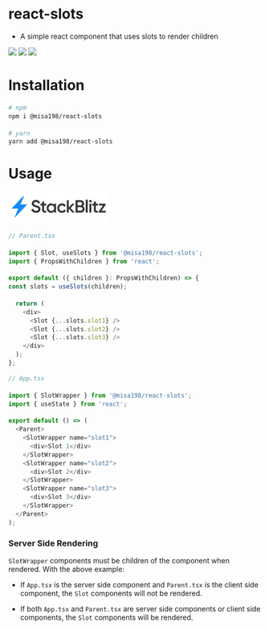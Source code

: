 # react-slots

- A simple react component that uses slots to render children

![](https://img.shields.io/badge/Author-misa198-green)
![](https://camo.githubusercontent.com/832d01092b0e822178475741271b049a2e27df13/68747470733a2f2f62616467656e2e6e65742f62616467652f2d2f547970655363726970742f626c75653f69636f6e3d74797065736372697074266c6162656c)
[![](https://img.shields.io/npm/dt/@misa198/react-slots)](https://www.npmjs.com/package/@misa198/react-slots)

# Installation

```bash
# npm
npm i @misa198/react-slots

# yarn
yarn add @misa198/react-slots
```

# Usage

<a href="https://stackblitz.com/edit/react-slots-misa198?file=README.md">
<img src="https://raw.githubusercontent.com/misa198/react-slots/master/docs/stackblitz.png?token=GHSAT0AAAAAACII7MLHIZZWZOOOS6NS733CZKBF5XA" width="200">
</a>

<br />

```ts
// Parent.tsx

import { Slot, useSlots } from '@misa198/react-slots';
import { PropsWithChildren } from 'react';

export default ({ children }: PropsWithChildren) => {
const slots = useSlots(children);

  return (
    <div>
      <Slot {...slots.slot1} />
      <Slot {...slots.slot2} />
      <Slot {...slots.slot3} />
    </div>
  );
};

```

```ts
// App.tsx

import { SlotWrapper } from '@misa198/react-slots';
import { useState } from 'react';

export default () => (
  <Parent>
    <SlotWrapper name="slot1">
      <div>Slot 1</div>
    </SlotWrapper>
    <SlotWrapper name="slot2">
      <div>Slot 2</div>
    </SlotWrapper>
    <SlotWrapper name="slot3">
      <div>Slot 3</div>
    </SlotWrapper>
  </Parent>
);

```

### Server Side Rendering

`SlotWrapper` components must be children of the component when rendered. With the above example:

- If `App.tsx` is the server side component and `Parent.tsx` is the client side component, the `Slot` components will not be rendered.

- If both `App.tsx` and `Parent.tsx` are server side components or client side components, the `Slot` components will be rendered.
